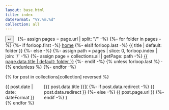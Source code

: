 ```yaml
---
layout: base.html
title: index
dateFormat: "%Y.%m.%d"
collection: all
---
```


<nav>
    <button style="margin-right: 1ch" onclick="history.back()">↩</button>
    {%- assign pages = page.url | split: "/" -%}
    {%- for folder in pages -%}
        {%- if forloop.first -%}
            <a href="/">home</a>
        {%- elsif forloop.last -%}
            {{ title | default: folder }}
        {%- else -%}
            {%- assign path = pages | slice: 0, forloop.index | join: '/' -%}
            {%- assign page = collections.all | getPage: path -%}
            <a href="{{ path }}">{{ page.data.title | default: folder }}</a>
        {%- endif -%}
        {% unless forloop.last %} · {% endunless %}
    {%- endfor -%}
</nav>

{% for post in collections[collection] reversed %}
    <div>
        <span>{{ post.date | date: dateFormat }}</span>
        <span>
            [{{ post.data.title }}](
                {%- if post.data.redirect -%}
                    {{ post.data.redirect }}
                {%- else -%}
                    {{ post.page.url }}
                {%- endif -%}
            )
        </span>
    </div>{% endfor %}

<style>
    div {
        display: flex;
        gap: 2ch;
    }
</style>